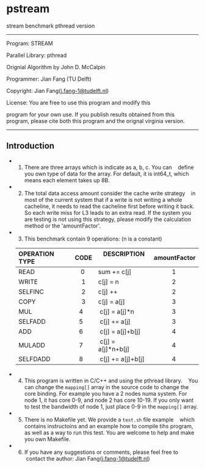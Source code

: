 # pstream
stream benchmark pthread version

--------------------------------------------------------------

 Program: STREAM
 
 Parallel Library: pthread
 
 Orignial Algorithm by John D. McCalpin
 
 Programmer: Jian Fang (TU Delft)
 
 Copyright: Jian Fang(j.fang-1@tudelft.nl)
 
 License: You are free to use this program and modify this
 
 program for your own use. If you publish results obtained from this program, please cite both this program and the orignal virginia version.

--------------------------------------------------------------


## Introduction

* 1. There are three arrays which is indicate as a, b, c. You can
   define you own type of data for the array. For default, it is
   int64_t, which means each element takes up 8B.

* 2. The total data access amount consider the cache write strategy
   in most of the current system that if a write is not writing a
   whole cacheline, it needs to read the cacheline first before 
   writing it back. So each write miss for L3 leads to an extra
   read. If the system you are testing is not using this strategy,
   please modify the calculation method or the 'amountFactor'.

* 3. This benchmark contain 9 operations:   (n is a constant)

  |  OPERATION TYPE | CODE |    DESCRIPTION    | amountFactor|
  |:----------------|:----:|:------------------|:-----------:|
  |  READ           |  0   | sum += c[j]       |      1      |
  |  WRITE          |  1   | c[j] = n          |      2      |
  |  SELFINC        |  2   | c[j] ++           |      2      |
  |  COPY           |  3   | c[j] = a[j]       |      3      |
  |  MUL            |  4   | c[j] = a[j]*n     |      3      |
  |  SELFADD        |  5   | c[j] += a[j]      |      3      |
  |  ADD            |  6   | c[j] = a[j]+b[j]  |      4      |
  |  MULADD         |  7   | c[j] = a[j]*n+b[j]|      4      |
  |  SELFDADD       |  8   | c[j] += a[j]+b[j] |      4      |
    
* 4. This program is written in C/C++ and using the pthread library.
   You can change the `mapping[]` array in the source code to
   change the core binding. For example you have a 2 nodes numa
   system. For node 1, it has core 0-9, and node 2 has core
   10-19. If you only want to test the bandwidth of node 1,
   just place 0-9 in the `mapping[]` array.
   
* 5. There is no Makefile yet. We provide a `test.sh` file example
   which contains instructoins and an example how to compile tihs
   program, as well as a way to run this test. You are welcome to
   help and make you own Makefile.
   
* 6. If you have any suggestions or comments, please feel free to
   contact the author:
   Jian Fang(j.fang-1@tudelft.nl)
